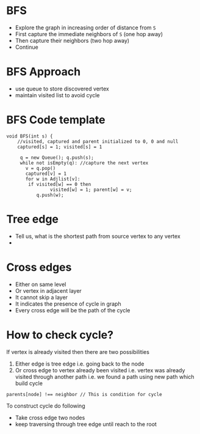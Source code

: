 # BFS
- Explore the graph in increasing order of distance from `S`
- First capture the immediate neighbors of `S` (one hop away)
- Then capture their neighbors (two hop away)
- Continue
# BFS Approach
- use queue to store discovered vertex
- maintain visited list to avoid cycle
# BFS Code template
```
void BFS(int s) {
    //visited, captured and parent initialized to 0, 0 and null
    captured[s] = 1; visited[s] = 1

     q = new Queue(); q.push(s);
     while not isEmpty(q): //capture the next vertex
	   v = q.pop()
	   captured[v] = 1
	   for w in Adjlist[v]:
		if visited[w] == 0 then 
	            visited[w] = 1; parent[w] = v;
		   q.push(w);﻿
``` 
# Tree edge
- Tell us, what is the shortest path from source vertex to any vertex
- 
# Cross edges
- Either on same level
- Or vertex in adjacent layer
- It cannot skip a layer
- It indicates the presence of cycle in graph
- Every cross edge will be the path of the cycle
# How to check cycle?
If vertex is already visited then there are two possibilities
1. Either edge is tree edge i.e. going back to the node 
2. Or cross edge to vertex already been visited i.e. vertex was already visited through another path i.e. we found a path using new path which build cycle
```
parents[node] !== neighbor // This is condition for cycle
```
To construct cycle do following
- Take cross edge two nodes
- keep traversing through tree edge until reach to the root

